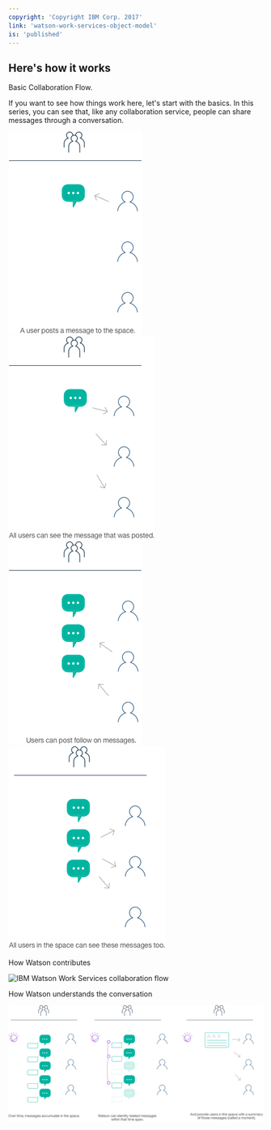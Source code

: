 ```yaml
---
copyright: 'Copyright IBM Corp. 2017'
link: 'watson-work-services-object-model'
is: 'published'
---
```

## Here's how it works

Basic Collaboration Flow.

If you want to see how things work here, let's start with the basics. In this series, you can see that, like any collaboration service, people can share messages through a conversation.


![IBM Watson Work Services collaboration flow](./images/WWSDiagrams_Basic_1.png)
![IBM Watson Work Services collaboration flow](./images/WWSDiagrams_Basic_2.png)
![IBM Watson Work Services collaboration flow](./images/WWSDiagrams_Basic_3.png)
![IBM Watson Work Services collaboration flow](./images/WWSDiagrams_Basic_4.png)


How Watson contributes


![IBM Watson Work Services collaboration flow](./images/WWSDiagramsSet2.png)



How Watson understands the conversation


![IBM Watson Work Services collaboration flow](./images/WWSDiagramsSet3.png)

